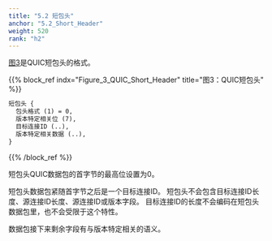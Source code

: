```yaml
---
title: "5.2 短包头"
anchor: "5.2_Short_Header"
weight: 520
rank: "h2"
---
```



[图3](#Figure_3_QUIC_Short_Header)是QUIC短包头的格式。

{{% block_ref
    indx="Figure_3_QUIC_Short_Header"
    title="图3：QUIC短包头" %}}
```markdown
短包头 {
  包头格式 (1) = 0,
  版本特定相关位 (7),
  目标连接ID (..),
  版本特定相关数据 (..),
}
```
{{% /block_ref %}}

短包头QUIC数据包的首字节的最高位设置为0。

短包头数据包紧随首字节之后是一个目标连接ID。
短包头不会包含目标连接ID长度、源连接ID长度、源连接ID或版本字段。
目标连接ID的长度不会编码在短包头数据包里，也不会受限于这个特性。

数据包接下来剩余字段有与版本特定相关的语义。

